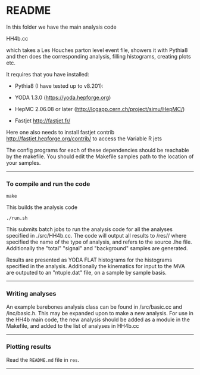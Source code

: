 README
======

In this folder we have the main analysis code 

HH4b.cc

which takes a Les Houches parton level event file, showers it with
Pythia8 and then does the corresponding analysis, filling histograms,
creating plots etc.

It requires that you have installed:

* Pythia8 (I have tested up to v8.201):

* YODA 1.3.0 (https://yoda.hepforge.org)

* HepMC 2.06.08 or later (http://lcgapp.cern.ch/project/simu/HepMC/)

* Fastjet http://fastjet.fr/

Here one also needs to install fastjet contrib
http://fastjet.hepforge.org/contrib/
to access the Variable R jets

The config programs for each of these dependencies should be reachable
by the makefile. You should edit the Makefile samples path to the location of your samples.

************************************

### To compile and run the code
```
make
```

This builds the analysis code

```
./run.sh
```

This submits batch jobs to run the analysis code for all the analyses specified in ./src/HH4b.cc.
The code will output all results to /res/<analysis>/<sample>
where <analysis> specified the name of the type of analysis, and <sample> refers to the source .lhe file.
Additionally the "total" "signal" and "background" samples are generated.

Results are presented as YODA FLAT histograms for the histograms specified in the analysis.
Additionally the kinematics for input to the MVA are outputed to an "ntuple.dat" file, on
a sample by sample basis.

************************************

### Writing analyses

An example barebones analysis class can be found in /src/basic.cc and /inc/basic.h.
This may be expanded upon to make a new analysis. For use in the HH4b main code,
the new analysis should be added as a module in the Makefile, and added to the
list of analyses in HH4b.cc

************************************

### Plotting results

Read the `README.md` file in `res`.

************************************
